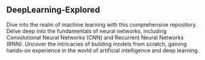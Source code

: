 ## DeepLearning-Explored
Dive into the realm of machine learning with this comprehensive repository. Delve deep into the fundamentals of neural networks, including Convolutional Neural Networks (CNN) and Recurrent Neural Networks (RNN). Uncover the intricacies of building models from scratch, gaining hands-on experience in the world of artificial intelligence and deep learning.
